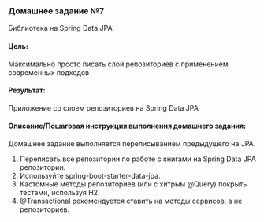 ### Домашнее задание №7
Библиотека на Spring Data JPA

#### Цель:
Максимально просто писать слой репозиториев с применением современных подходов

#### Результат:
Приложение со слоем репозиториев на Spring Data JPA

#### Описание/Пошаговая инструкция выполнения домашнего задания:
Домашнее задание выполняется переписыванием предыдущего на JPA.
1. Переписать все репозитории по работе с книгами на Spring Data JPA репозитории.
2. Используйте spring-boot-starter-data-jpa.
3. Кастомные методы репозиториев (или с хитрым @Query) покрыть тестами, используя H2.
4. @Transactional рекомендуется ставить на методы сервисов, а не репозиториев.
